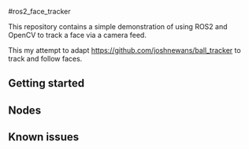 #ros2_face_tracker

This repository contains a simple demonstration of using ROS2 and OpenCV to track a face via a camera feed.

This my attempt to adapt https://github.com/joshnewans/ball_tracker to track and follow faces.


## Getting started



## Nodes



## Known issues
